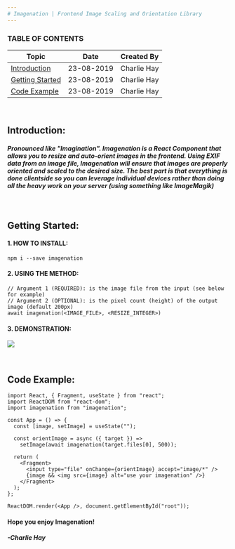 ```yaml
---
# Imagenation | Frontend Image Scaling and Orientation Library
---
```


### TABLE OF CONTENTS

| Topic                       | Date       | Created By  |
| --------------------------- | ---------- | ----------- |
| [Introduction](#Topic01)    | 23-08-2019 | Charlie Hay |
| [Getting Started](#Topic02) | 23-08-2019 | Charlie Hay |
| [Code Example](#Topic03)    | 23-08-2019 | Charlie Hay |

<br><a name="Topic01"></a>

## Introduction:

##### Pronounced like "Imagination". Imagenation is a React Component that allows you to resize and auto-orient images in the frontend. Using EXIF data from an image file, Imagenation will ensure that images are properly oriented and scaled to the desired size. The best part is that everything is done clientside so you can leverage individual devices rather than doing all the heavy work on your server (using something like ImageMagik)

<br><a name="Topic02"></a>

## Getting Started:

#### 1. HOW TO INSTALL:

    npm i --save imagenation

#### 2. USING THE METHOD:

    // Argument 1 (REQUIRED): is the image file from the input (see below for example)
    // Argument 2 (OPTIONAL): is the pixel count (height) of the output image (default 200px)
    await imagenation(<IMAGE_FILE>, <RESIZE_INTEGER>)

#### 3. DEMONSTRATION:

![](https://github.com/haytherecharlie/Imagenation/blob/master/assets/imagenation.gif)

<br><a name="Topic03"></a>

## Code Example:

    import React, { Fragment, useState } from "react";
    import ReactDOM from "react-dom";
    import imagenation from "imagenation";

    const App = () => {
      const [image, setImage] = useState("");

      const orientImage = async ({ target }) =>
        setImage(await imagenation(target.files[0], 500));

      return (
        <Fragment>
          <input type="file" onChange={orientImage} accept="image/*" />
          {image && <img src={image} alt="use your imagenation" />}
        </Fragment>
      );
    };

    ReactDOM.render(<App />, document.getElementById("root"));

#### Hope you enjoy Imagenation!

##### -Charlie Hay
